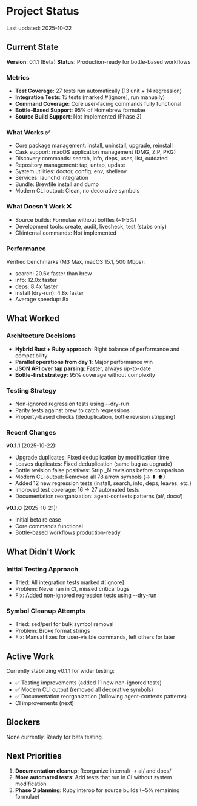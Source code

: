 # Project Status

Last updated: 2025-10-22

## Current State

**Version**: 0.1.1 (Beta)
**Status**: Production-ready for bottle-based workflows

### Metrics
- **Test Coverage**: 27 tests run automatically (13 unit + 14 regression)
- **Integration Tests**: 15 tests (marked #[ignore], run manually)
- **Command Coverage**: Core user-facing commands fully functional
- **Bottle-Based Support**: 95% of Homebrew formulae
- **Source Build Support**: Not implemented (Phase 3)

### What Works ✅
- Core package management: install, uninstall, upgrade, reinstall
- Cask support: macOS application management (DMG, ZIP, PKG)
- Discovery commands: search, info, deps, uses, list, outdated
- Repository management: tap, untap, update
- System utilities: doctor, config, env, shellenv
- Services: launchd integration
- Bundle: Brewfile install and dump
- Modern CLI output: Clean, no decorative symbols

### What Doesn't Work ❌
- Source builds: Formulae without bottles (~1-5%)
- Development tools: create, audit, livecheck, test (stubs only)
- CI/internal commands: Not implemented

### Performance
Verified benchmarks (M3 Max, macOS 15.1, 500 Mbps):
- search: 20.6x faster than brew
- info: 12.0x faster
- deps: 8.4x faster
- install (dry-run): 4.8x faster
- Average speedup: 8x

## What Worked

### Architecture Decisions
- **Hybrid Rust + Ruby approach**: Right balance of performance and compatibility
- **Parallel operations from day 1**: Major performance win
- **JSON API over tap parsing**: Faster, always up-to-date
- **Bottle-first strategy**: 95% coverage without complexity

### Testing Strategy
- Non-ignored regression tests using --dry-run
- Parity tests against brew to catch regressions
- Property-based checks (deduplication, bottle revision stripping)

### Recent Changes

**v0.1.1** (2025-10-22):
- Upgrade duplicates: Fixed deduplication by modification time
- Leaves duplicates: Fixed deduplication (same bug as upgrade)
- Bottle revision false positives: Strip _N revisions before comparison
- Modern CLI output: Removed all 78 arrow symbols (→ ⬇ ⬆)
- Added 12 new regression tests (install, search, info, deps, leaves, etc.)
- Improved test coverage: 16 → 27 automated tests
- Documentation reorganization: agent-contexts patterns (ai/, docs/)

**v0.1.0** (2025-10-21):
- Initial beta release
- Core commands functional
- Bottle-based workflows production-ready

## What Didn't Work

### Initial Testing Approach
- Tried: All integration tests marked #[ignore]
- Problem: Never ran in CI, missed critical bugs
- Fix: Added non-ignored regression tests using --dry-run

### Symbol Cleanup Attempts
- Tried: sed/perl for bulk symbol removal
- Problem: Broke format strings
- Fix: Manual fixes for user-visible commands, left others for later

## Active Work

Currently stabilizing v0.1.1 for wider testing:
- ✅ Testing improvements (added 11 new non-ignored tests)
- ✅ Modern CLI output (removed all decorative symbols)
- ✅ Documentation reorganization (following agent-contexts patterns)
- CI improvements (next)

## Blockers

None currently. Ready for beta testing.

## Next Priorities

1. **Documentation cleanup**: Reorganize internal/ → ai/ and docs/
2. **More automated tests**: Add tests that run in CI without system modification
3. **Phase 3 planning**: Ruby interop for source builds (~5% remaining formulae)
